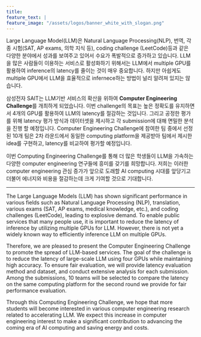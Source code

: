 ```yaml
---
title:
feature_text: |
feature_image: "/assets/logos/banner_white_with_slogan.png"
---
```


Large Language Model(LLM)은 Natural Language Processing(NLP), 번역, 각종 시험(SAT, AP exams, 의학 지식 등), coding challenge (LeetCode)등과 같은 다양한 분야에서 성과를 보여주고 있어서 수요가 폭발적으로 증가하고 있습니다. LLM을 많은 사람들이 이용하는 서비스로 활성화하기 위해서는 LLM에서 multiple GPU를 활용하여 inference의 latency를 줄이는 것이 매우 중요합니다. 하지만 아쉽게도 multiple GPU에서 LLM을 효율적으로 infernece하는 방법이 널리 알려져 있지는 않습니다.

삼성전자 SAIT는 LLM기반 서비스의 확산을 위하여 **Computer Engineering Challenge**를 개최하게 되었습니다. 이번 challenge의 목표는 높은 정확도를 유지하면서 4개의 GPU를 활용하여 LLM의 latency를 절감하는 것입니다. 그리고 공정한 평가를 위해 latency 평가 방식과 데이터셋을 제시하고 각 submission에 대해 면밀한 분석을 진행 할 예정입니다. Computer Engineering Challenge에 참여한 팀 중에서 선정된 10개 팀은 2차 라운드에서 동일한 computing platform을 제공받아 팀에서 제시한 idea를 구현하고, latency를 비교하여 평가할 예정입니다.

이번 Computing Engineering Challenge를 통해 더 많은 학생들이 LLM을 가속하는 다양한 computer engineering 연구들에 흥미를 갖기를 희망합니다. 저희는 이러한 computer engineering 관심 증가가 앞으로 도래할 AI computing 시대를 앞당기고 더불어 에너지와 비용을 절감하는데 크게 기여할 것으로 기대합니다.
<hr />
The Large Language Models (LLM) has shown significant performance in various fields such as Natural Language Processing (NLP), translation, various exams (SAT, AP exams, medical knowledge, etc.), and coding challenges (LeetCode), leading to explosive demand. To enable public services that many people use, it is important to reduce the latency of inference by utilizing multiple GPUs for LLM. However, there is not yet a widely known way to efficiently inference LLM on multiple GPUs.

Therefore, we are pleased to present the Computer Engineering Challenge to promote the spread of LLM-based services. The goal of the challenge is to reduce the latency of large-scale LLM using four GPUs while maintaining high accuracy. To ensure fair evaluation, we will provide latency evaluation method and dataset, and conduct extensive analysis for each submission. Among the submissions, 10 teams will be selected to compare the latency on the same computing platform for the second round we provide for fair performance evaluation.

Through this Computing Engineering Challenge, we hope that more students will become interested in various computer engineering research related to accelerating LLM. We expect this increase in computer engineering interest to make a significant contribution to advancing the coming era of AI computing and saving energy and costs.

